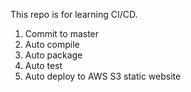 This repo is for learning CI/CD.

1. Commit to master
2. Auto compile
3. Auto package
4. Auto test
5. Auto deploy to AWS S3 static website
